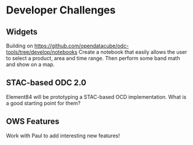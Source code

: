 Developer Challenges
====================

Widgets
-------
Building on https://github.com/opendatacube/odc-tools/tree/develop/notebooks
Create a notebook that easily allows the user to select a product, area and time range.
Then perform some band math and show on a map.

STAC-based ODC 2.0
------------------
Element84 will be prototyping a STAC-based OCD implementation. What is a good starting point for them?

OWS Features
------------
Work with Paul to add interesting new features!
